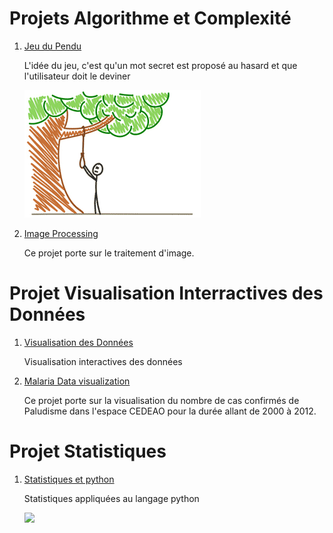 
# Projets Algorithme et Complexité

  1. [Jeu du Pendu](https://github.com/AYLY92/Algorithmique-et-Complexite/tree/master/Semestre1/Projet-Hangman-master)
    
      L'idée du jeu, c'est qu'un mot secret est proposé au hasard et que l'utilisateur doit le deviner
      
      ![](/images/pendu.png)
      
  2. [Image Processing](https://github.com/AYLY92/Algorithmique-et-Complexite/tree/master/Semestre1/Projet%20Image%20Processing)
      
      Ce projet porte sur le traitement d'image.
      
# Projet Visualisation Interractives des Données

  1. [Visualisation des Données](https://github.com/AYLY92/Projet1-de-Visualisation-des-Donnees)
      
      Visualisation interactives des données
      
  2. [Malaria Data visualization]( https://groupdataviz.github.io/Malaria_dataviz/)
      
      Ce projet porte sur la visualisation du nombre de cas confirmés de Paludisme dans l'espace CEDEAO pour la durée allant de 2000 à      2012.
  
# Projet Statistiques

  1. [Statistiques et python](https://github.com/AYLY92/Statistiques)
      
     Statistiques appliquées au langage python
     
     ![](/images/Densit%C3%A9%20de%20la%20Loi%20Gamma.png)
  
